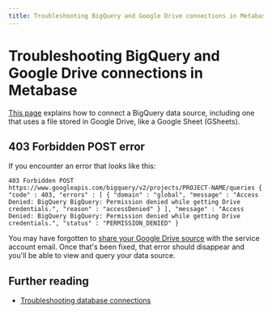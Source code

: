 ```yaml
---
title: Troubleshooting BigQuery and Google Drive connections in Metabase
---
```


# Troubleshooting BigQuery and Google Drive connections in Metabase

[This page](../../databases/connections/bigquery.md) explains how to connect a BigQuery data source, including one that uses a file stored in Google Drive, like a Google Sheet (GSheets).

## 403 Forbidden POST error

If you encounter an error that looks like this:

```
403 Forbidden POST https://www.googleapis.com/bigquery/v2/projects/PROJECT-NAME/queries { "code" : 403, "errors" : [ { "domain" : "global", "message" : "Access Denied: BigQuery BigQuery: Permission denied while getting Drive credentials.", "reason" : "accessDenied" } ], "message" : "Access Denied: BigQuery BigQuery: Permission denied while getting Drive credentials.", "status" : "PERMISSION_DENIED" }
```

You may have forgotten to [share your Google Drive source](../../databases/connections/bigquery.md#share-your-google-drive-source-with-the-service-account) with the service account email. Once that's been fixed, that error should disappear and you'll be able to view and query your data source.

## Further reading

- [Troubleshooting database connections](../db-connection.md)
